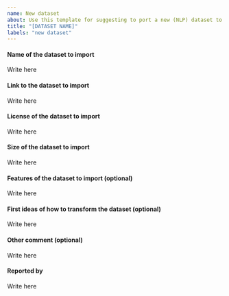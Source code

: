 ```yaml
---
name: New dataset
about: Use this template for suggesting to port a new (NLP) dataset to deepa2.
title: "[DATASET NAME]"
labels: "new dataset"
---
```



#### Name of the dataset to import 
Write here


#### Link to the dataset to import 
Write here


#### License of the dataset to import 
Write here


#### Size of the dataset to import 
Write here


#### Features of the dataset to import (optional)
Write here


#### First ideas of how to transform the dataset (optional)
Write here


#### Other comment (optional)
Write here


#### Reported by
Write here
